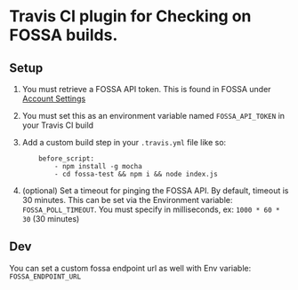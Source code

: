 # Travis CI plugin for Checking on FOSSA builds.

## Setup

1. You must retrieve a FOSSA API token. This is found in FOSSA under [Account Settings](http://app.fossa.io/account/settings/integrations)
2. You must set this as an environment variable named `FOSSA_API_TOKEN` in your Travis CI build
3. Add a custom build step in your `.travis.yml` file like so: 
	```
		before_script:
			- npm install -g mocha
			- cd fossa-test && npm i && node index.js
	```

4. (optional) Set a timeout for pinging the FOSSA API. By default, timeout is 30 minutes. This can be set via the Environment variable: `FOSSA_POLL_TIMEOUT`. You must specify in milliseconds, ex: `1000 * 60 * 30` (30 minutes)

## Dev

You can set a custom fossa endpoint url as well with Env variable: `FOSSA_ENDPOINT_URL`